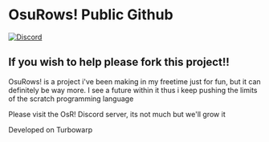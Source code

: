 # OsuRows! Public Github
[![Discord](https://dcbadge.limes.pink/api/server/https://discord.gg/w9UAv4BeVA?style=flat)](https://discord.gg/w9UAv4BeVA)
<h2>If you wish to help please fork this project!!</h2>
<p>OsuRows! is a project i've been making in my freetime just for fun, but it can definitely be way more. I see a future within it thus i keep pushing the limits of the scratch programming language</p>
<p>Please visit the OsR! Discord server, its not much but we'll grow it</p>
<p>Developed on Turbowarp</p>